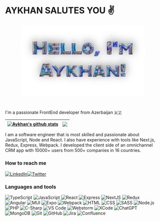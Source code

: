# AYKHAN SALUTES YOU ✌️

<p align="center"><a href="https://aykhanhuseyn.github.io"><img width="80%" height="50%" alt="Hello, I'm Aykhan!" src="./assets/greeting.png" /></a></p>

<br />

I'm a passionate FrontEnd developer from Azerbaijan 🇦🇿

| <a href="https://github.com/aykhanhuseyn"><img align="center" src="https://github-readme-stats.vercel.app/api?username=aykhanhuseyn&show_icons=true&hide_border=true&title_color=fff&icon_color=79ff97&text_color=9f9f9f&bg_color=151515" alt="Aykhan's github stats" /></a> | <a href="https://github.com/aykhanhuseyn"><img align="center" src="https://github-readme-stats.vercel.app/api/top-langs/?username=aykhanhuseyn&layout=compact&theme=dark&hide_border=true" /></a> |
| ------------- | ------------- |

I am a software engineer that is most skilled and passionate about JavaScript, Node and React.
I also have experience with tools like Next.js, Redux, Express, Webpack.
I developed the client side of an omnichannel CRM app with 10000+ users from 500+ companies in 16 countries.

### How to reach me

<a href="https://www.linkedin.com/in/aykhanhuseyn"><img alt="LinkedIn" width="32px" src="https://cdn1.iconfinder.com/data/icons/unicons-line-vol-4/24/linkedin-64.png" /></a><a href="https://twitter.com/aykhanhuseyn"><img alt="Twitter" width="32px" src="https://cdn1.iconfinder.com/data/icons/unicons-line-vol-6/24/twitter-64.png" /></a>

### Languages and tools

<div>
  <img alt="TypeScript" width="32px" src="https://img.icons8.com/color/64/typescript.png" />
  <img alt="JavaScript" width="32px" src="https://img.icons8.com/color/64/javascript.png" />
  <img alt="React" width="32px" src="https://img.icons8.com/color/64/react-native.png" />
  <img alt="Express" width="32px" src="https://img.icons8.com/color/64/express-js.png" />
  <img alt="NextJS" width="32px" src="https://img.icons8.com/color/64/nextjs.png" />
  <img alt="Redux" width="32px" src="https://img.icons8.com/color/64/redux.png" />
  <img alt="Angular" width="32px" src="https://img.icons8.com/color/64/angularjs.png" />
  <img alt="MUI" width="32px" src="https://img.icons8.com/color/64/material-ui.png" />
  <img alt="Expo" width="32px" src="https://img.icons8.com/color/64/expo.png" />
  <img alt="Webpack" width="32px" src="https://img.icons8.com/color/64/webpack.png" />
  <img alt="HTML" width="32px" src="https://img.icons8.com/color/64/html-5.png" />
  <img alt="CSS" width="32px" src="https://img.icons8.com/color/64/css3.png" />
  <img alt="SASS" width="32px" src="https://img.icons8.com/color/64/sass.png" />
  <img alt="Node.js" width="32px" src="https://img.icons8.com/color/64/nodejs.png" />
  <img alt="PHP" width="32px" src="https://img.icons8.com/color/64/php.png" />
  <img alt="C-Sharp" width="32px" src="https://img.icons8.com/color/64/c-sharp-logo.png" />
  <img alt="VS Code" width="32px" src="https://img.icons8.com/color/64/visual-studio-code-2019.png" />
  <img alt="Webstorm" width="32px" src="https://img.icons8.com/color/64/webstorm.png" />
  <img alt="XCode" width="32px" src="https://img.icons8.com/color/64/xcode.png" />
  <img alt="ChatGPT" width="32px" src="https://img.icons8.com/color/64/chatgpt.png" />
  <img alt="MongoDB" width="32px" src="https://img.icons8.com/color/64/mongodb.png" />
  <img alt="Git" width="32px" src="https://img.icons8.com/color/64/git.png" />
  <img alt="GitHub" width="32px" src="https://img.icons8.com/color/64/github.png" />
  <img alt="Jira" width="32px" src="https://img.icons8.com/color/64/jira.png" />
  <img alt="Confluence" width="32px" src="https://img.icons8.com/color/64/confluence.png" />
</div>
